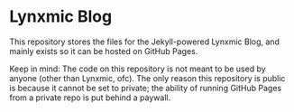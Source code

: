 # Lynxmic Blog

This repository stores the files for the Jekyll-powered Lynxmic Blog, and mainly exists so it can be hosted on GitHub Pages.

Keep in mind: The code on this repository is not meant to be used by anyone (other than Lynxmic, ofc). The only reason this repository is public is because it cannot be set to private; the ability of running GitHub Pages from a private repo is put behind a paywall.
